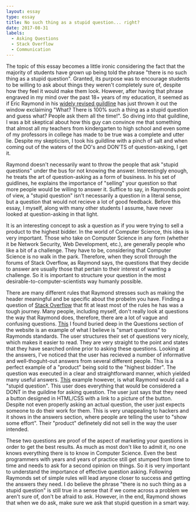 ```yaml
---
layout: essay
type: essay
title: No such thing as a stupid question... right?
date: 2017-08-31
labels:
  - Asking Questions
  - Stack Overflow
  - Communication
---
```


  The topic of this essay becomes a little ironic considering the fact that the majority of students have grown up being told the phrase "there is no such thing as a stupid question". Granted, its purpose was to encourage students to be willing to ask about things they weren't completely sure of, despite how they feel it would make them look. However, after having that phrase engraved in my mind over the past 18+ years of my education, it seemed as if Eric Raymond in his <a href ="http://www.catb.org/esr/faqs/smart-questions.html">widely revised guildline</a> has just thrown it out the window exclaiming "What? There is 100% such a thing as a stupid question and guess what? People ask them all the time!". So diving into that guildline, I was a bit skeptical about how this guy can convince me that something that almost all my teachers from kindergarten to high school and even some of my professors in college has made to be true was a complete and utter lie. Despite my skepticism, I took his guildline with a pinch of salt and when coming out of the waters of the DO's and DON'TS of question-asking, I get it. 
  
  Raymond doesn't necessarily want to throw the people that ask "stupid questions" under the bus for not knowing the answer. Interestingly enough, he treats the art of question-asking as a form of business. In his set of guidlines, he explains the importance of "selling" your question so that more people would be willing to answer it. Suffice to say, in Raymonds point of view, a "stupid question" isn't necessarily a question in a literal sense, but a question that would not recieve a lot of good feedback. Before this essay, I myself, along with many other students I assume, have never looked at question-asking in that light. 
  
   It is an interesting concept to ask a question as if you were trying to sell a product to the highest bidder. In the world of Computer Science, this idea is very important. Those who take on Computer Science in any form (whether it be Network Security, Web Development, etc.), are generally people who like a bit of a challenge. They have to be, considering that Computer Science is no walk in the park. Therefore, when they scroll through the forums of Stack Overflow, as Raymond says, the questions that they decide to answer are usually those that pertain to their interest of wanting a challenge. So it is important to structure your question in the most desirable-to-computer-scientists way humanly possible. 
   
   There are many different rules that Raymond stresses such as making the header meaningful and be specific about the probelm you have. Finding a question of <a href="https://stackoverflow.com/questions"> Stack Overflow</a> that fit at least most of the rules he has was a tough journey. Many people, including myself, don't really look at questions the way that Raymond does, therefore, there are a lot of vague and confusing questions. <a href ="https://stackoverflow.com/questions/7229226/should-i-avoid-the-use-of-setpreferredmaximumminimumsize-methods-in-java-swi">This</a> I found buried deep in the Questions section of the website is an example of what I believe is "smart questions" to Raymonds standards. The user structures their set of questions very nicely, which makes it easier to read. They are very straight to the point and states that they have searched online prior to asking these questions. Looking at the answers, I've noticed that the user has recieved a number of informative and well-thoguht-out answers from several different people. This is a perfect example of a "product" being sold to the "highest bidder". The question was executed in a clear and straightforward manner, which yielded many useful answers. <a href ="https://stackoverflow.com/questions/40464057/i-want-that-below-image-buttons-design-in-html-and-css">This</a> example however, is what Raymond would call a "stupid question". This user does everything that would be considered a DONT in the guildine for asking question. The user just says that they need a button designed in HTML/CSS with a link to a picture of the button. Despite not even properly asking an actual question, the user just expects someone to do their work for them. This is very unappealing to hackers and it shows in the answers section, where people are telling the user to "show some effort". Their "product" definetely did not sell in the way the user intended.
   
   These two questions are proof of the aspect of marketing your questions in order to get the best results. As much as most don't like to admit it, no one knows everything there is to know in Computer Science. Even the best programmers with years and years of practice still get stumped from time to time and needs to ask for a second opinion on things. So it is very important to understand the importance of effective question asking. Following Raymonds set of simple rules will lead anyone closer to success and getting the answers they need. I do believe the phrase "there is no such thing as a stupid question" is still true in a sense that if we come across a problem we aren't sure of, don't be afraid to ask. However, in the end, Raymond shows that when we do ask, make sure we ask that stupid question in a smart way.

